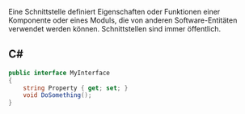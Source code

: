 Eine Schnittstelle definiert Eigenschaften oder Funktionen einer Komponente oder eines Moduls, die von anderen Software-Entitäten verwendet werden können. Schnittstellen sind immer öffentlich.
## C#
~~~cs
public interface MyInterface
{
    string Property { get; set; }
    void DoSomething();
}